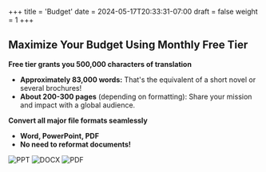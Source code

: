 +++
title = 'Budget'
date = 2024-05-17T20:33:31-07:00
draft = false
weight = 1
+++

## Maximize Your Budget Using Monthly Free Tier

**Free tier grants you 500,000 characters of translation**
* **Approximately 83,000 words:**  That's the equivalent of a short novel or several brochures!
* **About 200-300 pages** (depending on formatting): Share your mission and impact with a global audience.

**Convert all major file formats seamlessly**

* **Word, PowerPoint, PDF**
* **No need to reformat documents!**

![PPT](/Translate_Text/images/ppt.png?classes=inline&height=150px)
![DOCX](/Translate_Text/images/docx.png?classes=inline&height=150px)
![PDF](/Translate_Text/images/pdf.png?classes=inline,&height=150px)